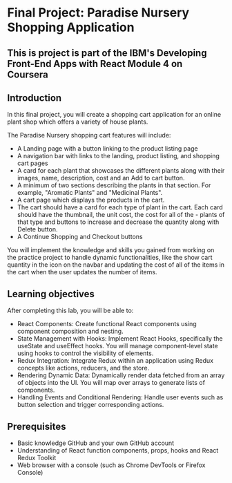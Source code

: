 # Final Project: Paradise Nursery Shopping Application
## This is project is part of the IBM's Developing Front-End Apps with React Module 4 on Coursera

## Introduction
In this final project, you will create a shopping cart application for an online plant shop which offers a variety of house plants.

The Paradise Nursery shopping cart features will include:

- A Landing page with a button linking to the product listing page
- A navigation bar with links to the landing, product listing, and shopping cart pages
- A card for each plant that showcases the different plants along with their images, name, description, cost and an Add to cart button.
- A minimum of two sections describing the plants in that section. For example, "Aromatic Plants" and "Medicinal Plants".
- A cart page which displays the products in the cart.
- The cart should have a card for each type of plant in the cart. Each card should have the thumbnail, the unit cost, the cost for all of the - plants of that type and buttons to increase and decrease the quantity along with Delete button.
- A Continue Shopping and Checkout buttons

You will implement the knowledge and skills you gained from working on the practice project to handle dynamic functionalities, like the show cart quantity in the icon on the navbar and updating the cost of all of the items in the cart when the user updates the number of items.

## Learning objectives
After completing this lab, you will be able to:

- React Components: Create functional React components using component composition and nesting.
- State Management with Hooks: Implement React Hooks, specifically the useState and useEffect hooks. You will manage component-level state using hooks to control the visibility of elements.
- Redux Integration: Integrate Redux within an application using Redux concepts like actions, reducers, and the store.
- Rendering Dynamic Data: Dynamically render data fetched from an array of objects into the UI. You will map over arrays to generate lists of components.
- Handling Events and Conditional Rendering: Handle user events such as button selection and trigger corresponding actions.

## Prerequisites
- Basic knowledge GitHub and your own GitHub account
- Understanding of React function components, props, hooks and React Redux Toolkit
- Web browser with a console (such as Chrome DevTools or Firefox Console)